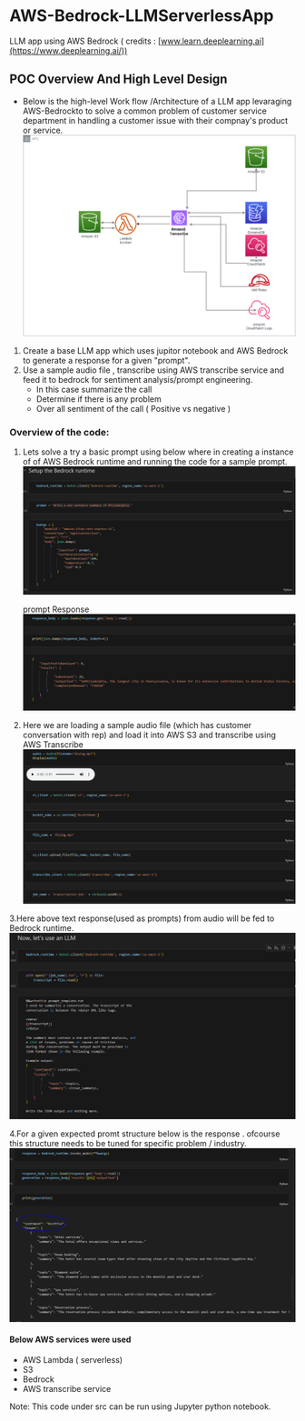 # AWS-Bedrock-LLMServerlessApp
LLM app using AWS Bedrock ( credits : [www.learn.deeplearning.ai](https://www.deeplearning.ai/))
## POC Overview And High Level Design

- Below is the high-level Work flow /Architecture of a LLM app levaraging AWS-Bedrockto to solve a common problem of customer service department in handling a customer issue with their compnay's product or service.
       ![High Level Design](./images/Bedrock_LLM_0.png)

1. Create a base LLM app which uses jupitor notebook and AWS Bedrock to generate a  response for a given "prompt".
2. Use a sample audio file , transcribe using AWS transcribe service and feed it to bedrock for sentiment analysis/prompt engineering.
    - In this case summarize the call
    - Determine if there is any problem
    - Over all sentiment of the call ( Positive vs negative )

### Overview of the code:
1. Lets solve a try a basic prompt using below where in creating a instance of of AWS Bedrock runtime and running the code for a sample prompt.
![basic LLM Prompt](./images/Bedrock_LLM_1.PNG)

   prompt Response
   ![Prompt Response](./images/Bedrock_LLM_2.PNG)

2. Here we are loading a sample audio file (which has customer conversation with rep) and load it into AWS S3 and transcribe using AWS Transcribe
    ![Use of AWS Transcribe](./images/Bedrock_LLM_3.PNG)

3.Here above text response(used as prompts) from audio will be fed to Bedrock runtime.
![LLM response by Bedrock](./images/Bedrock_LLM_4.PNG)

4.For a given expected promt structure below is the response . ofcourse this structure needs to be tuned for specific problem / industry.
![LLM response by Bedrock-2](./images/Bedrock_LLM_5.PNG)



#### Below AWS services  were used
- AWS Lambda ( serverless)
- S3
- Bedrock
- AWS transcribe service

Note: This code under src can be run using Jupyter python notebook.